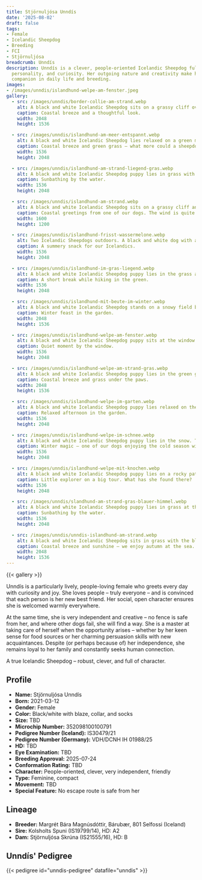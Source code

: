 ```yaml
---
title: Stjörnuljósa Unndís
date: '2025-08-02'
draft: false
tags:
- Female
- Icelandic Sheepdog
- Breeding
- FCI
- Stjörnuljósa
breadcrumb: Unndís
description: Unndís is a clever, people-oriented Icelandic Sheepdog full of energy,
  personality, and curiosity. Her outgoing nature and creativity make her a special
  companion in daily life and breeding.
images:
- /images/unndis/islandhund-welpe-am-fenster.jpeg
gallery:
  - src: /images/unndis/border-collie-am-strand.webp
    alt: A black and white Icelandic Sheepdog sits on a grassy cliff overlooking a stormy sea.
    caption: Coastal breeze and a thoughtful look.
    width: 2048
    height: 1536

  - src: /images/unndis/islandhund-am-meer-entspannt.webp
    alt: A black and white Icelandic Sheepdog lies relaxed on a green meadow by the coast. In the background, the calm sea stretches out under a cloudy sky.
    caption: Coastal breeze and green grass – what more could a sheepdog want?
    width: 1536
    height: 2048

  - src: /images/unndis/islandhund-am-strand-liegend-gras.webp
    alt: A black and white Icelandic Sheepdog puppy lies in grass with a blurred background of blue sky and water. The puppy looks directly into the camera and smiles with its tongue out.
    caption: Sunbathing by the water.
    width: 1536
    height: 2048

  - src: /images/unndis/islandhund-am-strand.webp
    alt: A black and white Icelandic Sheepdog sits on a grassy cliff and looks into the camera. In the background, the stormy sea and a sandy coast are visible.
    caption: Coastal greetings from one of our dogs. The wind is quite strong today.
    width: 1600
    height: 1200

  - src: /images/unndis/islandhund-frisst-wassermelone.webp
    alt: Two Icelandic Sheepdogs outdoors. A black and white dog with a red collar eats a slice of watermelon. A white dog stands next to it. The ground is covered in grass and leaves.
    caption: A summery snack for our Icelandics.
    width: 1536
    height: 2048

  - src: /images/unndis/islandhund-im-gras-liegend.webp
    alt: A black and white Icelandic Sheepdog puppy lies in the grass among small white wildflowers and rocks. It wears a turquoise collar and looks happily into the camera.
    caption: A short break while hiking in the green.
    width: 1536
    height: 2048

  - src: /images/unndis/islandhund-mit-beute-im-winter.webp
    alt: A black and white Icelandic Sheepdog stands on a snowy field biting a bone. The dog wears a blue tag collar.
    caption: Winter feast in the garden.
    width: 2048
    height: 1536

  - src: /images/unndis/islandhund-welpe-am-fenster.webp
    alt: A black and white Icelandic Sheepdog puppy sits at the window and looks longingly outside.
    caption: Quiet moment by the window.
    width: 1536
    height: 2048

  - src: /images/unndis/islandhund-welpe-am-strand-gras.webp
    alt: A black and white Icelandic Sheepdog puppy lies in the green grass at the beach, looking at the ground. The sea is visible in the background.
    caption: Coastal breeze and grass under the paws.
    width: 2048
    height: 1536

  - src: /images/unndis/islandhund-welpe-im-garten.webp
    alt: A black and white Icelandic Sheepdog puppy lies relaxed on the ground and looks directly into the camera. A bench and trees are blurred in the background.
    caption: Relaxed afternoon in the garden.
    width: 1536
    height: 2048

  - src: /images/unndis/islandhund-welpe-im-schnee.webp
    alt: A black and white Icelandic Sheepdog puppy lies in the snow. The puppy wears a blue dog tag and looks straight into the camera. Snow covers the pup’s head and paws. Blurred trees and a blue sky are in the background.
    caption: Winter magic – one of our dogs enjoying the cold season with snow in its fur.
    width: 1536
    height: 2048

  - src: /images/unndis/islandhund-welpe-mit-knochen.webp
    alt: A black and white Icelandic Sheepdog puppy lies on a rocky path chewing on a bone. Rocks and grass are visible in the background.
    caption: Little explorer on a big tour. What has she found there?
    width: 1536
    height: 2048

  - src: /images/unndis/slandhund-am-strand-gras-blauer-himmel.webp
    alt: A black and white Icelandic Sheepdog puppy lies in grass at the beach, smiling into the camera with its tongue out. The background shows a blue sky and the sea.
    caption: Sunbathing by the water.
    width: 1536
    height: 2048

  - src: /images/unndis/unndis-islandhund-am-strand.webp
    alt: A black and white Icelandic Sheepdog sits in grass with the blue sea in the background, smiling into the camera.
    caption: Coastal breeze and sunshine – we enjoy autumn at the sea.
    width: 2048
    height: 1536
---
```


{{< gallery >}}

Unndís is a particularly lively, people-loving female who greets every day with curiosity and joy. She loves people – truly everyone – and is convinced that each person is her new best friend. Her social, open character ensures she is welcomed warmly everywhere.

At the same time, she is very independent and creative – no fence is safe from her, and where other dogs fail, she will find a way. She is a master at taking care of herself when the opportunity arises – whether by her keen sense for food sources or her charming persuasion skills with new acquaintances. Despite (or perhaps because of) her independence, she remains loyal to her family and constantly seeks human connection.

A true Icelandic Sheepdog – robust, clever, and full of character.

## Profile

- **Name:** Stjörnuljósa Unndís
- **Born:** 2021-03-12
- **Gender:** Female
- **Color:** Black/white with blaze, collar, and socks
- **Size:** TBD
- **Microchip Number:** 352098100100791
- **Pedigree Number (Iceland):** IS30479/21
- **Pedigree Number (Germany):** VDH/DCNH IH 01988/25
- **HD:** TBD
- **Eye Examination:** TBD
- **Breeding Approval:** 2025-07-24
- **Conformation Rating:** TBD
- **Character:** People-oriented, clever, very independent, friendly
- **Type:** Feminine, compact
- **Movement:** TBD
- **Special Feature:** No escape route is safe from her

## Lineage

- **Breeder:** Margrét Bára Magnúsdóttir, Bárubær, 801 Selfossi (Iceland)
- **Sire:** Kolsholts Spuni (IS19799/14), HD: A2
- **Dam:** Stjörnuljósa Skrúna (IS21555/16), HD: B

## Unndís' Pedigree

{{< pedigree id="unndis-pedigree" datafile="unndis" >}}
